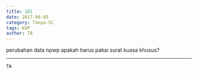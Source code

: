 ```yaml
---
title: 181
date: 2017-06-05
category: Tanya-SC
tags: KUP
author: TA
---
```


perubahan data npwp apakah harus pakai surat kuasa khusus?

---



`TA`
